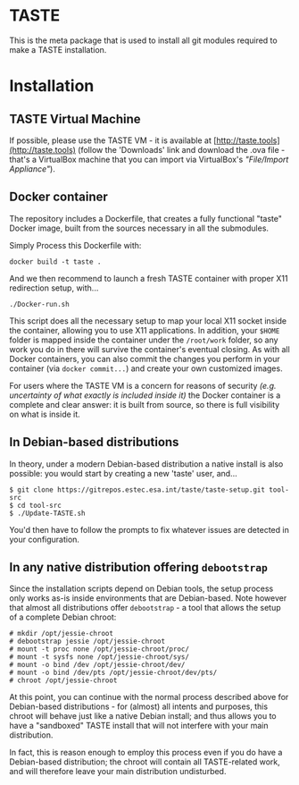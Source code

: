 TASTE
=====

This is the meta package that is used to install all git modules required
to make a TASTE installation.

Installation
============

TASTE Virtual Machine
---------------------
If possible, please use the TASTE VM - it is available at [http://taste.tools](http://taste.tools)
(follow the 'Downloads' link and download the .ova file - that's a VirtualBox
machine that you can import via VirtualBox's *"File/Import Appliance"*).

Docker container
----------------
The repository includes a Dockerfile, that creates a fully functional "taste" Docker image,
built from the sources necessary in all the submodules.

Simply Process this Dockerfile with:

    docker build -t taste .

And we then recommend to launch a fresh TASTE container with proper X11 redirection setup, with...

    ./Docker-run.sh

This script does all the necessary setup to map your local X11 socket inside the container,
allowing you to use X11 applications. In addition, your `$HOME` folder is mapped inside the
container under the `/root/work` folder, so any work you do in there will survive the
container's eventual closing. As with all Docker containers, you can also commit the 
changes you perform in your container (via `docker commit...`) and create your own
customized images.

For users where the TASTE VM is a concern for reasons of security *(e.g. uncertainty of what
exactly is included inside it)* the Docker container is a complete and clear answer: 
it is built from source, so there is full visibility on what is inside it.

In Debian-based distributions
-----------------------------
In theory,  under a modern Debian-based distribution a native install is also possible:
you would start by creating a new 'taste' user, and...

    $ git clone https://gitrepos.estec.esa.int/taste/taste-setup.git tool-src
    $ cd tool-src
    $ ./Update-TASTE.sh

You'd then have to follow the prompts to fix whatever issues are detected in your configuration.

In any native distribution offering `debootstrap`
-------------------------------------------------
Since the installation scripts depend on Debian tools, the setup process only works as-is inside environments that are Debian-based. Note however that almost all distributions offer `debootstrap` - a tool that allows the setup of a complete Debian chroot:

    # mkdir /opt/jessie-chroot
    # debootstrap jessie /opt/jessie-chroot
    # mount -t proc none /opt/jessie-chroot/proc/
    # mount -t sysfs none /opt/jessie-chroot/sys/
    # mount -o bind /dev /opt/jessie-chroot/dev/
    # mount -o bind /dev/pts /opt/jessie-chroot/dev/pts/
    # chroot /opt/jessie-chroot

At this point, you can continue with the normal process described above for Debian-based distributions - for (almost) all intents and purposes, this chroot will behave just like a native Debian install; and thus allows you to have a "sandboxed" TASTE install that will not interfere with your main distribution.

In fact, this is reason enough to employ this process even if you do have a Debian-based distribution; the chroot will contain all TASTE-related work, and will therefore leave your main distribution undisturbed.
